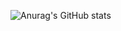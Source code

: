 ![Anurag's GitHub stats](https://github-readme-stats.vercel.app/api?username=KatumiTakeuchi&count_private=true$?theme=tokyonight)

